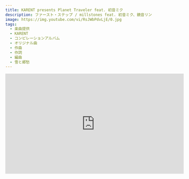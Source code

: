 ```yaml
---
title: KARENT presents Planet Traveler feat. 初音ミク
description: ファースト・ステップ / millstones feat. 初音ミク、鏡音リン
image: https://img.youtube.com/vi/RsJWbPdvLjE/0.jpg
tags:
  - 楽曲提供
  - KARENT
  - コンピレーションアルバム
  - オリジナル曲
  - 作曲
  - 作詞
  - 編曲
  - 雪と郷愁
---
```


<iframe
  width="560"
  height="315"
  src="https://www.youtube.com/embed/RsJWbPdvLjE"
  title="YouTube video player"
  frameborder="0"
  allow="accelerometer; autoplay; clipboard-write; encrypted-media; gyroscope; picture-in-picture"
  allowfullscreen
></iframe>

